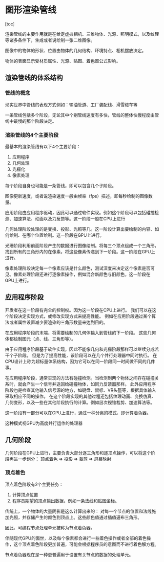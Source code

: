 # 图形渲染管线

[toc]

渲染管线的主要作用就是在给定虚拟相机、三维物体、光源、照明模式，以及纹理等诸多条件下，生成或者说绘制一张二维图像。

图像中的物体的形状、位置由物体的几何结构、环境特点、相机摆放决定。

物体的表面显示受材质属性、光源、贴图、着色器公式影响。

## 渲染管线的体系结构

### 管线的概念

现实世界中管线的表现方式例如：输油管道、工厂装配线、滑雪缆车等

一条管线包括多个阶段，无论其中个别管线速度有多快，管线的整体快慢程度由管线中最慢的那个阶段决定。

### 渲染管线的4个主要阶段

最基本的渲染管线有以下4个主要阶段：
1. 应用程序
2. 几何处理
3. 光栅化
4. 像素处理

每个阶段自身也可能是一条管线，即可以包含几个子阶段。

图像更新速度，或者说渲染速度一般由帧率（fps）描述，即每秒绘制的图像数量。

应用阶段由应用程序驱动，因此可以通过软件实现。例如这个阶段可以包括碰撞检测、加速算法、动画以及力反馈等。这一阶段一般在CPU上进行

几何处理阶段处理的是变换、投影、光照等几。这一阶段计算出要绘制的内容、如何绘制、在哪个位置绘制。这一阶段在GPU上进行。

光珊阶段利用前面阶段产生的数据进行图像绘制。将每三个顶点组成一个三角形，找到所有的三角形内的在像素，将这些像素传递到下一阶段。这一阶段在GPU上进行。

像素处理阶段决定每一个像素应该是什么颜色，测试深度来决定这个像素是否可见。像素处理阶段还进行逐像素操作，例如混合新颜色与旧颜色。这一阶段在GPU上进行。

## 应用程序阶段

开发者在这一阶段有完全的控制权。因为这一阶段在CPU上进行。
我们可以在这个阶段决定实现方式，或修改实现方式来提高性能。
例如在应用阶段通过某个算法或者属性设置减少要渲染的三角形数量来达到目的。

在应用程序阶段的末端，将需要绘制的几何体输入到管线的下一阶段。
这些几何体都绘制图元（点、线、三角形等）。

由于应用程序阶段基于软件实现，因此不能像几何和光栅阶段那样可以继续分成若干个子阶段。
但是为了提高性能，该阶段可以在几个并行处理器中同时执行。
在CPU设计上称为超标量体系结构，因为它可以在同一阶段同一时间做不同的几件事。

在应用程序阶段，通常实现的方法有碰撞检测。当检测到两个物体之间存在碰撞关系时，就会产生一个信号并送回给碰撞物体，如同力反馈器那样。
此外应用程序阶段也是检查其他输入信号源的地方，如键盘、鼠标、VR头盔等，根据具体输入采取相应不同的操作。
在这个阶段实现的其他过程还包括纹理动画、变换仿真、几何变形，以及一些在其他阶段执行的计算。例如层次视锥裁剪、加速算法等。

这一阶段有一部分可以在GPU上进行，通过一种分离的模式，即计算着色器。

这种模式视GPU为高度并行运作的处理器

## 几何阶段

几何阶段在GPU上进行，主要负责大部分逐三角形和逐顶点操作，可以将这个阶段再进一步划分：
顶点着色 => 投影 => 裁剪 => 屏幕映射

### 顶点着色

顶点着色阶段有2个主要任务：
1. 计算顶点位置
2. 程序员期望的顶点输出数据，例如一条法线和贴图坐标。

传统上，一个物体的大量阴影是这么计算出来的：
对每一个节点的位置和法线施加光照，并存储产生的颜色到顶点上。这些颜色值通过插值遍布三角形。

因此，可编程节点处理单元被称为节点着色器。

伴随现代GPU的面世，以及每个像素都会进行一些着色操作或者全部的着色操作，这个顶点着色阶段更加普遍，可能会根据程序员的意图而不进行着色解方程。

节点着色器现在是一种更普遍用于设置有关节点的数据的处理单元。


